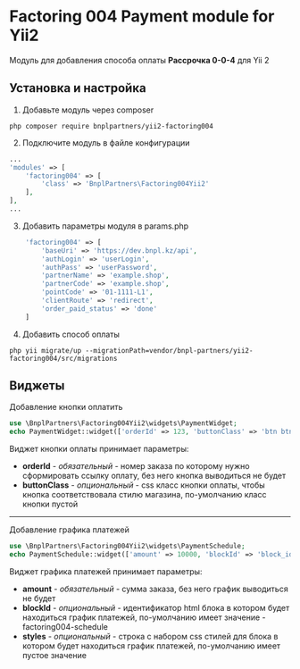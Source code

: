 Factoring 004 Payment module for Yii2
======
Модуль для добавления способа оплаты __Рассрочка 0-0-4__ для Yii 2

Установка и настройка
------
1. Добавьте модуль через composer
```shell
php composer require bnplpartners/yii2-factoring004
```
2. Подключите модуль в файле конфигурации
```php
...
'modules' => [
    'factoring004' => [
        'class' => 'BnplPartners\Factoring004Yii2'
    ],
],
...
```
3. Добавить параметры модуля в params.php
```php
    'factoring004' => [
        'baseUri' => 'https://dev.bnpl.kz/api',
        'authLogin' => 'userLogin',
        'authPass' => 'userPassword',
        'partnerName' => 'example.shop',
        'partnerCode' => 'example.shop',
        'pointCode' => '01-1111-L1',
        'clientRoute' => 'redirect',
        'order_paid_status' => 'done'
    ]
```
4. Добавить способ оплаты
```shell
php yii migrate/up --migrationPath=vendor/bnpl-partners/yii2-factoring004/src/migrations
```
Виджеты
------
Добавление кнопки оплатить
```php
use \BnplPartners\Factoring004Yii2\widgets\PaymentWidget;
echo PaymentWidget::widget(['orderId' => 123, 'buttonClass' => 'btn btn-success']);
```
Виджет кнопки оплаты принимает параметры:
- __orderId__ - _обязательный_ -  номер заказа по которому нужно сформировать ссылку оплату, без него кнопка выводиться не будет
- __buttonClass__ - _опциональный_ - css класс кнопки оплаты, чтобы кнопка соответствовала стилю магазина, по-умолчанию класс кнопки пустой

------
Добавление графика платежей
```php
use \BnplPartners\Factoring004Yii2\widgets\PaymentSchedule;
echo PaymentSchedule::widget(['amount' => 10000, 'blockId' => 'block_id', 'styles' => 'margin-left:50px']);
```
Виджет графика платежей принимает параметры:
- __amount__ - _обязательный_ -  сумма заказа, без него график выводиться не будет
- __blockId__ - _опциональный_ - идентификатор html блока в котором будет находиться график платежей, по-умолчанию имеет значение - factoring004-schedule
- __styles__ - _опциональный_ - строка с набором css стилей для блока в котором будет находиться график платежей, по-умолчанию имеет пустое значение

